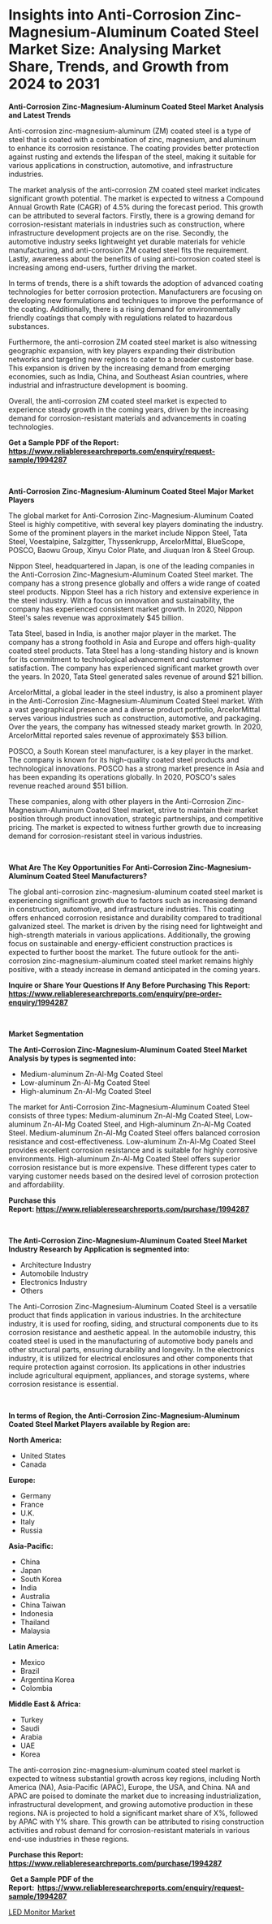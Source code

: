 <p><h1>Insights into Anti-Corrosion Zinc-Magnesium-Aluminum Coated Steel Market Size: Analysing Market Share, Trends, and Growth from 2024 to 2031</h1></p><p><strong>Anti-Corrosion Zinc-Magnesium-Aluminum Coated Steel Market Analysis and Latest Trends</strong></p>
<p><p>Anti-corrosion zinc-magnesium-aluminum (ZM) coated steel is a type of steel that is coated with a combination of zinc, magnesium, and aluminum to enhance its corrosion resistance. The coating provides better protection against rusting and extends the lifespan of the steel, making it suitable for various applications in construction, automotive, and infrastructure industries.</p><p>The market analysis of the anti-corrosion ZM coated steel market indicates significant growth potential. The market is expected to witness a Compound Annual Growth Rate (CAGR) of 4.5% during the forecast period. This growth can be attributed to several factors. Firstly, there is a growing demand for corrosion-resistant materials in industries such as construction, where infrastructure development projects are on the rise. Secondly, the automotive industry seeks lightweight yet durable materials for vehicle manufacturing, and anti-corrosion ZM coated steel fits the requirement. Lastly, awareness about the benefits of using anti-corrosion coated steel is increasing among end-users, further driving the market.</p><p>In terms of trends, there is a shift towards the adoption of advanced coating technologies for better corrosion protection. Manufacturers are focusing on developing new formulations and techniques to improve the performance of the coating. Additionally, there is a rising demand for environmentally friendly coatings that comply with regulations related to hazardous substances.</p><p>Furthermore, the anti-corrosion ZM coated steel market is also witnessing geographic expansion, with key players expanding their distribution networks and targeting new regions to cater to a broader customer base. This expansion is driven by the increasing demand from emerging economies, such as India, China, and Southeast Asian countries, where industrial and infrastructure development is booming.</p><p>Overall, the anti-corrosion ZM coated steel market is expected to experience steady growth in the coming years, driven by the increasing demand for corrosion-resistant materials and advancements in coating technologies.</p></p>
<p><strong>Get a Sample PDF of the Report:&nbsp; <a href="https://www.reliableresearchreports.com/enquiry/request-sample/1994287">https://www.reliableresearchreports.com/enquiry/request-sample/1994287</a></strong></p>
<p>&nbsp;</p>
<p><strong>Anti-Corrosion Zinc-Magnesium-Aluminum Coated Steel Major Market Players</strong></p>
<p><p>The global market for Anti-Corrosion Zinc-Magnesium-Aluminum Coated Steel is highly competitive, with several key players dominating the industry. Some of the prominent players in the market include Nippon Steel, Tata Steel, Voestalpine, Salzgitter, Thyssenkrupp, ArcelorMittal, BlueScope, POSCO, Baowu Group, Xinyu Color Plate, and Jiuquan Iron & Steel Group.</p><p>Nippon Steel, headquartered in Japan, is one of the leading companies in the Anti-Corrosion Zinc-Magnesium-Aluminum Coated Steel market. The company has a strong presence globally and offers a wide range of coated steel products. Nippon Steel has a rich history and extensive experience in the steel industry. With a focus on innovation and sustainability, the company has experienced consistent market growth. In 2020, Nippon Steel's sales revenue was approximately $45 billion.</p><p>Tata Steel, based in India, is another major player in the market. The company has a strong foothold in Asia and Europe and offers high-quality coated steel products. Tata Steel has a long-standing history and is known for its commitment to technological advancement and customer satisfaction. The company has experienced significant market growth over the years. In 2020, Tata Steel generated sales revenue of around $21 billion.</p><p>ArcelorMittal, a global leader in the steel industry, is also a prominent player in the Anti-Corrosion Zinc-Magnesium-Aluminum Coated Steel market. With a vast geographical presence and a diverse product portfolio, ArcelorMittal serves various industries such as construction, automotive, and packaging. Over the years, the company has witnessed steady market growth. In 2020, ArcelorMittal reported sales revenue of approximately $53 billion.</p><p>POSCO, a South Korean steel manufacturer, is a key player in the market. The company is known for its high-quality coated steel products and technological innovations. POSCO has a strong market presence in Asia and has been expanding its operations globally. In 2020, POSCO's sales revenue reached around $51 billion.</p><p>These companies, along with other players in the Anti-Corrosion Zinc-Magnesium-Aluminum Coated Steel market, strive to maintain their market position through product innovation, strategic partnerships, and competitive pricing. The market is expected to witness further growth due to increasing demand for corrosion-resistant steel in various industries.</p></p>
<p>&nbsp;</p>
<p><strong>What Are The Key Opportunities For Anti-Corrosion Zinc-Magnesium-Aluminum Coated Steel Manufacturers?</strong></p>
<p><p>The global anti-corrosion zinc-magnesium-aluminum coated steel market is experiencing significant growth due to factors such as increasing demand in construction, automotive, and infrastructure industries. This coating offers enhanced corrosion resistance and durability compared to traditional galvanized steel. The market is driven by the rising need for lightweight and high-strength materials in various applications. Additionally, the growing focus on sustainable and energy-efficient construction practices is expected to further boost the market. The future outlook for the anti-corrosion zinc-magnesium-aluminum coated steel market remains highly positive, with a steady increase in demand anticipated in the coming years.</p></p>
<p><strong>Inquire or Share Your Questions If Any Before Purchasing This Report: <a href="https://www.reliableresearchreports.com/enquiry/pre-order-enquiry/1994287">https://www.reliableresearchreports.com/enquiry/pre-order-enquiry/1994287</a></strong></p>
<p>&nbsp;</p>
<p><strong>Market Segmentation</strong></p>
<p><strong>The Anti-Corrosion Zinc-Magnesium-Aluminum Coated Steel Market Analysis by types is segmented into:</strong></p>
<p><ul><li>Medium-aluminum Zn-Al-Mg Coated Steel</li><li>Low-aluminum Zn-Al-Mg Coated Steel</li><li>High-aluminum Zn-Al-Mg Coated Steel</li></ul></p>
<p><p>The market for Anti-Corrosion Zinc-Magnesium-Aluminum Coated Steel consists of three types: Medium-aluminum Zn-Al-Mg Coated Steel, Low-aluminum Zn-Al-Mg Coated Steel, and High-aluminum Zn-Al-Mg Coated Steel. Medium-aluminum Zn-Al-Mg Coated Steel offers balanced corrosion resistance and cost-effectiveness. Low-aluminum Zn-Al-Mg Coated Steel provides excellent corrosion resistance and is suitable for highly corrosive environments. High-aluminum Zn-Al-Mg Coated Steel offers superior corrosion resistance but is more expensive. These different types cater to varying customer needs based on the desired level of corrosion protection and affordability.</p></p>
<p><strong>Purchase this Report:&nbsp;<a href="https://www.reliableresearchreports.com/purchase/1994287">https://www.reliableresearchreports.com/purchase/1994287</a></strong></p>
<p>&nbsp;</p>
<p><strong>The Anti-Corrosion Zinc-Magnesium-Aluminum Coated Steel Market Industry Research by Application is segmented into:</strong></p>
<p><ul><li>Architecture Industry</li><li>Automobile Industry</li><li>Electronics Industry</li><li>Others</li></ul></p>
<p><p>The Anti-Corrosion Zinc-Magnesium-Aluminum Coated Steel is a versatile product that finds application in various industries. In the architecture industry, it is used for roofing, siding, and structural components due to its corrosion resistance and aesthetic appeal. In the automobile industry, this coated steel is used in the manufacturing of automotive body panels and other structural parts, ensuring durability and longevity. In the electronics industry, it is utilized for electrical enclosures and other components that require protection against corrosion. Its applications in other industries include agricultural equipment, appliances, and storage systems, where corrosion resistance is essential.</p></p>
<p>&nbsp;</p>
<p><strong>In terms of Region, the Anti-Corrosion Zinc-Magnesium-Aluminum Coated Steel Market Players available by Region are:</strong></p>
<p>
    <p> <strong> North America: </strong>
        <ul>
            <li>United States</li>
            <li>Canada</li>
        </ul>
        </p> 
    <p> <strong> Europe: </strong>
        <ul>
            <li>Germany</li>
            <li>France</li>
            <li>U.K.</li>
            <li>Italy</li>
            <li>Russia</li>
        </ul>
        </p> 
    <p> <strong> Asia-Pacific: </strong>
        <ul>
            <li>China</li>
            <li>Japan</li>
            <li>South Korea</li>
            <li>India</li>
            <li>Australia</li>
            <li>China Taiwan</li>
            <li>Indonesia</li>
            <li>Thailand</li>
            <li>Malaysia</li>
        </ul>
        </p> 
    <p> <strong> Latin America: </strong>
        <ul>
            <li>Mexico</li>
            <li>Brazil</li>
            <li>Argentina Korea</li>
            <li>Colombia</li>
        </ul>
        </p> 
    <p> <strong> Middle East & Africa: </strong>
        <ul>
            <li>Turkey</li>
            <li>Saudi</li>
            <li>Arabia</li>
            <li>UAE</li>
            <li>Korea</li>
        </ul>
    </p>
    </p>
<p><p>The anti-corrosion zinc-magnesium-aluminum coated steel market is expected to witness substantial growth across key regions, including North America (NA), Asia-Pacific (APAC), Europe, the USA, and China. NA and APAC are poised to dominate the market due to increasing industrialization, infrastructural development, and growing automotive production in these regions. NA is projected to hold a significant market share of X%, followed by APAC with Y% share. This growth can be attributed to rising construction activities and robust demand for corrosion-resistant materials in various end-use industries in these regions.</p></p>
<p><strong>Purchase this Report: <a href="https://www.reliableresearchreports.com/purchase/1994287">https://www.reliableresearchreports.com/purchase/1994287</a></strong></p>
<p>&nbsp;<strong>Get a Sample PDF of the Report:&nbsp;&nbsp;<a href="https://www.reliableresearchreports.com/enquiry/request-sample/1994287">https://www.reliableresearchreports.com/enquiry/request-sample/1994287</a></strong></p>
<p><strong></strong></p>
<p><p><a href="https://issuu.com/reportprime-2/docs/led-monitor-market-size-2030.pptx">LED Monitor Market</a></p></p>